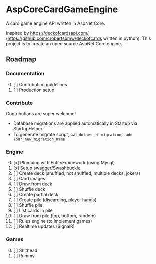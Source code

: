 # AspCoreCardGameEngine
A card game engine API written in AspNet Core.

Inspired by https://deckofcardsapi.com/ (https://github.com/crobertsbmw/deckofcards written in python). This project is to create an open source AspNet Core engine.


## Roadmap

### Documentation

0. [ ] Contribution guidelines
0. [ ] Production setup

### Contribute

Contributions are super welcome!

* Database migrations are applied automatically in Startup via StartupHelper
* To generate migrate script, call `dotnet ef migrations add Your_new_migration_name`

### Engine

0. [x] Plumbing with EntityFramework (using Mysql)
0. [x] Setup swagger/Swashbuckle
0. [ ] Create deck (shuffled, not shuffled, multiple decks, jokers)
0. [ ] Card images
0. [ ] Draw from deck
0. [ ] Shuffle deck
0. [ ] Create partial deck
0. [ ] Create pile (discarding, player hands)
0. [ ] Shuffle pile
0. [ ] List cards in pile
0. [ ] Draw from pile (top, bottom, random)
0. [ ] Rules engine (to implement games)
0. [ ] Realtime updates (SignalR)

### Games

0. [ ] Shithead
0. [ ] Rummy
